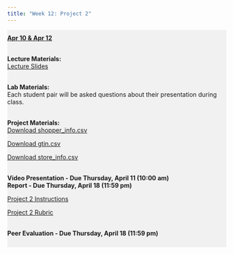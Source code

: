 ```yaml
---
title: "Week 12: Project 2"
---
```


<div style="background-color:rgba(0, 0, 0, 0.0470588); text-align:left; vertical-align: middle; padding:10px 0;">
<b><u>Apr 10 & Apr 12</u></b> <br> <br>

<b>Lecture Materials:</b> <br>
<a  href="/materials/unit_02/week_04/lecture_02_week_04.html" target="_blank">Lecture Slides</a> <br> <br>

<b>Lab Materials:</b> <br>
Each student pair will be asked questions about their presentation during class. <br> <br>


<b>Project Materials:</b> <br>
<a  href="/materials/unit_02/inputs/shopper_info.csv" download>Download shopper_info.csv</a> <br>

<a  href="/materials/unit_02/inputs/gtin.csv" download>Download gtin.csv</a> <br>

<a  href="/materials/unit_02/inputs/store_info.csv" download>Download store_info.csv</a> <br><br>

<b>Video Presentation - Due Thursday, April 11 (10:00 am)</b> <br>
<b>Report - Due Thursday, April 18 (11:59 pm)</b> <br>
<!--
<a  href="https://colostate-my.sharepoint.com/:f:/g/personal/jbayham_colostate_edu/En9XYlXUrXZHlRa9zbdgnuUBtCzr0QDxWzSYij-3V3PNFQ?e=iKX1ba" target="_blank">Project Data - PDI Convenience Store </a> <br> 
-->

<a  href="/materials/unit_02/week_04/project_2.html" target="_blank">Project 2 Instructions</a> <br> 

<a  href="/materials/unit_02/week_04/project_2_rubric.html" target="_blank">Project 2 Rubric</a> <br> <br> 

<b>Peer Evaluation - Due Thursday, April 18 (11:59 pm)</b> <br>





</div>

<br> 
